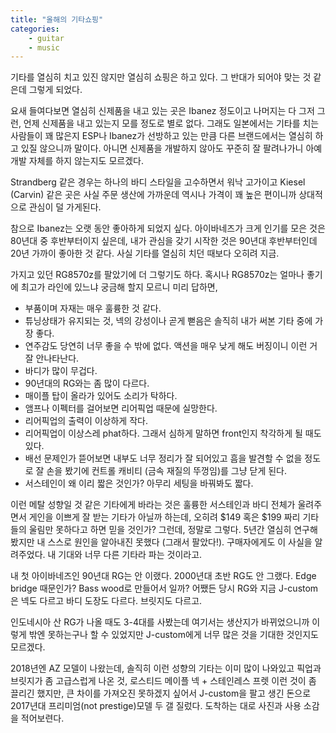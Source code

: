 ```yaml
---
title: "올해의 기타쇼핑"
categories:
    - guitar
    - music
---
```


기타를 열심히 치고 있진 않지만 열심히 쇼핑은 하고 있다. 그 반대가 되어야 맞는 것 같은데 그렇게 되었다. 

요새 들여다보면 열심히 신제품을 내고 있는 곳은 Ibanez 정도이고 나머지는 다 그저 그런, 언제 신제품을 내고 있는지 모를 정도로 별로 없다. 그래도 일본에서는 기타를 치는 사람들이 꽤 많은지 ESP나 Ibanez가 선방하고 있는 만큼 다른 브랜드에서는 열심히 하고 있질 않으니까 말이다. 아니면 신제품을 개발하지 않아도 꾸준히 잘 팔려나가니 아예 개발 자체를 하지 않는지도 모르겠다. 

Strandberg 같은 경우는 하나의 바디 스타일을 고수하면서 워낙 고가이고 Kiesel (Carvin) 같은 곳은 사실 주문 생산에 가까운데 역시나 가격이 꽤 높은 편이니까 상대적으로 관심이 덜 가게된다. 

참으로 Ibanez는 오랫 동안 좋아하게 되었지 싶다. 아이바네즈가 크게 인기를 모은 것은 80년대 중 후반부터이지 싶은데, 내가 관심을 갖기 시작한 것은 90년대 후반부터인데 20년 가까이 좋아한 것 같다. 사실 기타를 열심히 치던 때보다 오히려 지금.

가지고 있던 RG8570z를 팔았기에 더 그렇기도 하다. 혹시나 RG8570z는 얼마나 좋기에 최고가 라인에 있느냐 궁금해 할지 모르니 미리 답하면,

- 부품이며 자재는 매우 훌륭한 것 같다.
- 튜닝상태가 유지되는 것, 넥의 강성이나 곧게 뻗음은 솔직히 내가 써본 기타 중에 가장 좋다.
- 연주감도 당연히 너무 좋을 수 밖에 없다. 액션을 매우 낮게 해도 버징이니 이런 거 잘 안나타난다. 
- 바디가 많이 무겁다.
- 90년대의 RG와는 좀 많이 다르다.
- 매이플 탑이 올라가 있어도 소리가 탁하다.
- 앰프나 이펙터를 걸어보면 리어픽업 때문에 실망한다. 
- 리어픽업의 출력이 이상하게 작다.
- 리어픽업이 이상스레 phat하다. 그래서 심하게 말하면 front인지 착각하게 될 때도 있다. 
- 배선 문제인가 뜯어보면 내부도 너무 정리가 잘 되어있고 흠을 발견할 수 없을 정도로 잘 손을 봤기에 컨트롤 캐비티 (금속 재질의 뚜껑임)를 그냥 닫게 된다.
- 서스테인이 왜 이리 짧은 것인가? 아무리 세팅을 바꿔봐도 짧다.

이런 메탈 성향일 것 같은 기타에게 바라는 것은 훌륭한 서스테인과 바디 전체가 울려주면서 게인을 이쁘게 잘 받는 기타가 아닐까 하는데, 오히려 $149 혹은 $199 짜리 기타들의 울림만 못하다고 하면 믿을 것인가? 그런데, 정말로 그렇다. 5년간 열심히 연구해봤지만 내 스스로 원인을 알아내진 못했다 (그래서 팔았다!). 구매자에게도 이 사실을 알려주었다. 내 기대와 너무 다른 기타라 파는 것이라고.

내 첫 아이바네즈인 90년대 RG는 안 이랬다. 2000년대 초반 RG도 안 그랬다. Edge bridge 때문인가? Bass wood로 만들어서 일까? 어쨌든 당시 RG와 지금 J-custom은 넥도 다르고 바디 도장도 다르다. 브릿지도 다르고. 

인도네시아 산 RG가 나올 때도 3-4대를 사봤는데 여기서는 생산지가 바뀌었으니까 이렇게 밖엔 못하는구나 할 수 있었지만 J-custom에게 너무 많은 것을 기대한 것인지도 모르겠다.

2018년엔 AZ 모델이 나왔는데, 솔직히 이런 성향의 기타는 이미 많이 나와있고 픽업과 브릿지가 좀 고급스럽게 나온 것, 로스티드 메이플 넥 + 스테인레스 프렛 이런 것이 좀 끌리긴 했지만, 큰 차이를 가져오진 못하겠지 싶어서 J-custom을 팔고 생긴 돈으로 2017년대 프리미엄(not prestige)모델 두 갤 질렀다. 도착하는 대로 사진과 사용 소감을 적어보련다. 

